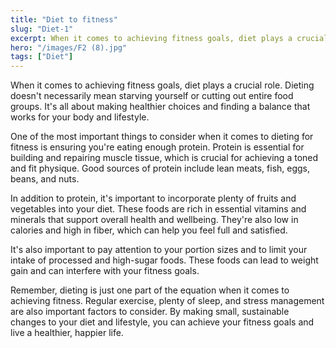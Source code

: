 ```yaml
---
title: "Diet to fitness"
slug: "Diet-1"
excerpt: When it comes to achieving fitness goals, diet plays a crucial role. Dieting doesn't necessarily mean starving yourself or cutting out entire food groups. It's all about making healthier choices and finding a balance that works for your body and lifestyle.
hero: "/images/F2 (8).jpg"
tags: ["Diet"]
---
```


When it comes to achieving fitness goals, diet plays a crucial role. Dieting doesn't necessarily mean starving yourself or cutting out entire food groups. It's all about making healthier choices and finding a balance that works for your body and lifestyle.

One of the most important things to consider when it comes to dieting for fitness is ensuring you're eating enough protein. Protein is essential for building and repairing muscle tissue, which is crucial for achieving a toned and fit physique. Good sources of protein include lean meats, fish, eggs, beans, and nuts.

In addition to protein, it's important to incorporate plenty of fruits and vegetables into your diet. These foods are rich in essential vitamins and minerals that support overall health and wellbeing. They're also low in calories and high in fiber, which can help you feel full and satisfied.

It's also important to pay attention to your portion sizes and to limit your intake of processed and high-sugar foods. These foods can lead to weight gain and can interfere with your fitness goals.

Remember, dieting is just one part of the equation when it comes to achieving fitness. Regular exercise, plenty of sleep, and stress management are also important factors to consider. By making small, sustainable changes to your diet and lifestyle, you can achieve your fitness goals and live a healthier, happier life.